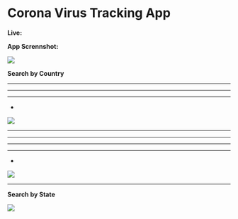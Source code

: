 # Corona Virus Tracking App



**Live:** 




**App Scrennshot:**



![](https://githubpictures.000webhostapp.com/pictures/corona-01.png)





**Search by Country**

****

****

****

- 

![](https://githubpictures.000webhostapp.com/pictures/corona-02.png)







****

****

****

****

- 

![](https://githubpictures.000webhostapp.com/pictures/corona-021.png)







****

**Search by State**

![](https://githubpictures.000webhostapp.com/pictures/corona-03.png)